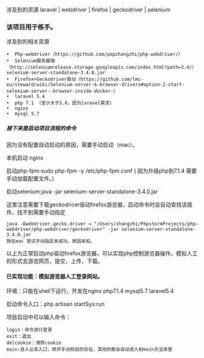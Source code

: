  涉及到的资源 laravel | webdriver | firefox | geckodriver | selenium
 
 ### 该项目用于练手。
 
 涉及到的相关资源
 
 ````
 •  Php-webdriver（https://github.com/popzhangzhi/php-webdriver/）
 •  Selenium服务器端 （http://seleniumrelease.storage.googleapis.com/index.html?path=3.4/）selenium-server-standalone-3.4.0.jar
 •  Firefox+Geckodriver驱动（https://github.com/lmc-eu/steward/wiki/Selenium-server-&-browser-drivers#option-2-start-selenium-server--browser-inside-docker-）
 •  laravel 5.4
 •  php 7.1 （至少大于5.6，因为laravel需求） 
 •  nginx
 •  mysql 5.7
 ````
 
 ##### 接下来是启动项目流程的命令
 
 因为没有配置自动启动的原因，需要手动启动（mac）。
 
 本机启动 nginx
 
 启动php-fpm:sudo php-fpm -y /etc/php-fpm.conf (
 因为升级php到7.1.4 需要手动加载配置文件。)
 
 启动selenium:java  -jar selenium-server-standalone-3.4.0.jar
 
 这里注意需要下载geckodricer驱动firefox游览器，启动命令时会自动查找该插件，找不到需要手动指定
 ````
 java -Dwebdriver.gecko.driver = "/Users/zhangzhi/PhpstormProjects/php-webdriver/php-webdriver/geckodriver" -jar selenium-server-standalone-3.4.0.jar
 我在mac 尝试手动指定未成功，原因未知。
 ````
 
 以上为正常启动php驱动firefox游览器，可以实现php控制游览器操作，模拟人工的形式去游览网页，提交，上传，下载。

 
 
 #### 已实现功能：模拟游览器人工登录网站。
 
 环境：只能在shell下运行，开发在nginx php7.1.4 mysql5.7 laravel5.4
 
 启动命令入口：php artisan startSys:run
 
 项目启动中可以输入命令：
 ````
 login：命令进行登录
 exit：退出
 delcookie：清除cookie
 main:进入业务入口，除开手动校验的存在，其他的都会自动进入到main方法体里
 
 ````
 